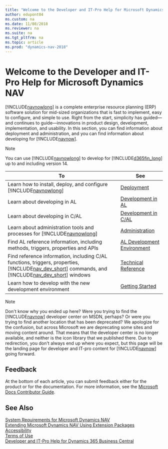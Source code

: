 ```yaml
---
title: "Welcome to the Developer and IT-Pro Help for Microsoft Dynamics NAV"
author: edupont04
ms.custom: na
ms.date: 11/08/2018
ms.reviewer: na
ms.suite: na
ms.tgt_pltfrm: na
ms.topic: article
ms.prod: "dynamics-nav-2018"
---
```

# Welcome to the Developer and IT-Pro Help for Microsoft Dynamics NAV
[!INCLUDE[navnowlong](includes/navnowlong_md.md)] is a complete enterprise resource planning (ERP) software solution for mid-sized organizations that is fast to implement, easy to configure, and simple to use. Right from the start, simplicity has guided—and continues to guide—innovations in product design, development, implementation, and usability. In this section, you can find information about deployment and administration, and you can find information about developing for [!INCLUDE[navnow](includes/navnow_md.md)].
> [!NOTE]  
> You can use [!INCLUDE[navnowlong](includes/navnowlong_md.md)] to develop for [!INCLUDE[d365fin_long](includes/d365fin_long_md.md)] up to and including version 14.

|To|See|  
|--|---|  
|Learn how to install, deploy, and configure [!INCLUDE[navnowlong](includes/navnowlong_md.md)]|[Deployment](Deployment.md)|  
|Learn about developing in AL|[Development in AL](developer/devenv-dev-overview.md)|
|Learn about developing in C/AL|[Development in C/AL](Development.md)|  
|Learn about administration tools and processes for [!INCLUDE[navnowlong](includes/navnowlong_md.md)]|[Administration](Administration.md)|  
|Find AL reference information, including methods, triggers, properties and APIs|[AL Development Environment](developer/devenv-reference-overview.md)|
|Find reference information, including C/AL functions, triggers, properties, [!INCLUDE[nav_dev_short](includes/nav_dev_short_md.md)] commands, and [!INCLUDE[nav_dev_short](includes/nav_dev_short_md.md)] windows|[Technical Reference](Technical-Reference.md)|  
|Learn how to develop with the new development environment|[Getting Started](developer/devenv-get-started.md) |

> [!NOTE]  
> Don't know why you ended up here? Were you trying to find the [!INCLUDE[navnow](includes/navnow_md.md)] developer center on MSDN, perhaps? Or were you trying to find another location that has been deprecated? We apologize for the confusion, but across Microsoft we are deprecating some sites and moving content around. That means that the developer center is no longer available, and neither is the icon library that we published there. Due to redirection, you don't always end up where you expect, but this page will be the landing page for developer and IT-pro content for [!INCLUDE[navnow](includes/navnow_md.md)] going forward.  

## Feedback
At the bottom of each article, you can submit feedback either for the product or for the documentation. For more information, see the [Microsoft Docs Contributor Guide](https://docs.microsoft.com/contribute/#create-quality-issues).

<!--Previously submitted feedback has not been deleted but is no longer visible online. Please read the [Docs.microsoft.com blog](https://docs.microsoft.com/teamblog/a-new-feedback-system-is-coming-to-docs) for more information. -->

## See Also
[System Requirements for Microsoft Dynamics NAV](System-Requirements-for-Microsoft-Dynamics-NAV.md)  
[Extending Microsoft Dynamics NAV Using Extension Packages](Extending-Microsoft-Dynamics-NAV-Using-Extension-Packages.md)  
[Accessibility](Accessibility.md)  
[Terms of Use](terms/legal.md)  
[Developer and IT-Pro Help for Dynamics 365 Business Central](/dynamics365/business-central/dev-itpro/)  
